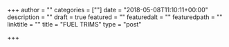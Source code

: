 +++
author = ""
categories = [""]
date = "2018-05-08T11:10:11+00:00"
description = ""
draft = true
featured = ""
featuredalt = ""
featuredpath = ""
linktitle = ""
title = "FUEL TRIMS"
type = "post"

+++
